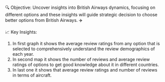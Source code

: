 🔍 Objective: Uncover insights into British Airways dynamics, focusing on different options and these insights will guide strategic decision to choose better options from British Airways. ✈️

📈 Key Insights:
1. In first graph it shows the average review ratings from any option that is selected to comprehensively understand the review demographics of each year.
2. In second map it shows the number of reviews and average review ratings of options to get good knowledge about it in different countries.
3. In last one it shows that average review ratings and number of reviews in terms of aircraft.
